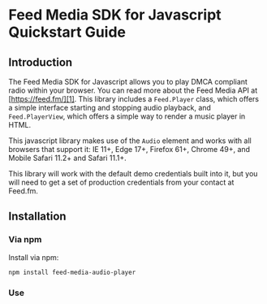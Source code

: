 # Feed Media SDK for Javascript Quickstart Guide

## Introduction

The Feed Media SDK for Javascript allows you to play DMCA compliant radio within your browser.
You can read more about the Feed Media API at [https://feed.fm/][1]. This library includes
a `Feed.Player` class, which offers a simple interface starting and stopping audio
playback, and `Feed.PlayerView`, which offers a simple way to render a music player in HTML.

This javascript library makes use of the `Audio` element and works with all browsers
that support it: IE 11+, Edge 17+, Firefox 61+, Chrome 49+, and Mobile Safari 11.2+
and Safari 11.1+.

This library will work with the default demo credentials built into it, but you will
need to get a set of production credentials from your contact at Feed.fm.

## Installation

### Via npm

Install via npm:

```shell
npm install feed-media-audio-player
```

### Use <script> tag

The `dist/feed-media-audio-player.min.js` file in this package is suitable for including
directly in an HTML page. This is a self-executing function that exposes a `Feed` variable
to your javascript. The file has no external dependencies.

### CJS or Modules

Alternatively, if you're using a bundler, add the following to your code:

```javascript
var Feed = require('feed-media-audio-player');
```

or

```javascript
import Feed from 'feed-media-audio-player';
```

Bundler will automatically pull in dependent libraries.

## Basic music player with UI

To create a simple player and work with the `Player` and `PlayerView` objects, 
create a web page with the following content
(or start with *[this jsbin](https://jsbin.com/qilapifosa/1/edit?html,output)*):

```html
<div id="player-view-div">
  <div class='status'></div>
  <button class="play-button">play</button>
  <button class="pause-button">pause</button>
  <button class="skip-button">skip</button>
</div>

<script src="feed-media-audio-player.min.js"></script>
<script>
  var player = new Feed.Player('demo', 'demo');
  
  // Display all the events the player triggers
  player.on('all', function(event) {
    console.log('player triggered event \'' + event + '\' with arguments:', Array.prototype.splice.call(arguments, 1));
  });
  
  var playerView = new Feed.PlayerView('player-view-div', player);
  
  player.tune();
</script>
```

When the page is run, the user will be able to start and stop music playback,
and skip songs. The control buttons enable and disable themselves based on the
state of the player.

## Working with Feed.Player

The Feed.Player class retrieves music from the Feed.fm servers and
sends them to the browser for playback. The methods on instances
of this class are mostly asynchronous, and events (that can be
subscribed to with simple `on()` and `off()` methods) indicate
player activity.

The class requires a token and secret in order to create an instance of the player:

```js
  var player = new Feed.Player('token', 'secret' /*, options */);
```

The final argument is optional and lets you specify some extra parameters
to for the player (fully documented [here](https://github.com/feedfm/Javascript-SDK/blob/master/src/player.js)).

Construction of the `Player` instance kicks off communication with the feed.fm servers
to determine what music is available to the client. The player should not be
used until either a 'not-in-us' event or a 'stations' event is triggered, to
indicate that no music is available to the user or to indicate which music stations
can be tuned to.

The basic methods for use on the object are `play()`, `pause()`, and
`skip()`, which do what you might expect.

Due to auto-play restrictions on browsers, a call must be made to `initializeAudio()`
on the player object in response to a user-intiated `click` event. This call may be
made any number of times, but must be done before ever calling `play()`, or the
browser may not play any audio.

The player emits named events that you can attach to in order to
follow the state of the player. To follow an event, use the `on(event, callback, context)`
method, and to stop following an event use the `off(event)` method.
Event handling comes from the BackBone.js project. Some example usage:

```js
  // simple callback
  player.on('play-completed', function() { console.log('a play completed!'); });

  // third argument sets 'this' for callback function
  player.on('play-started', handler.someFunction, handler);

  // passing 'all' as the event will cause all events to be sent to this callback
  player.on('all', function(event) { console.log('received: ', event); });

  // turn off all handlers for this event
  player.off('play-completed');

  // turn off a specific handler for this event
  player.off('play-started', handler.someFunction);
```

The player emits the following events:

* not-in-us - Feed.fm doesn't think the client is located in the US, and so it
  will refuse to serve up music. When this event is emitted, you can assume
  the player will no longer function. This event is only emitted once, shortly
  after construction of the `Player` instance.

* stations - This event provides the list of stations associated with the
  placement we are pulling music from. It is triggered before any music starts,
  once the player has contacted feed.fm and retrieved a list of stations.

  ```js
    player.on('stations', function(stations) {
      console.log('there are ' + stations.length + ' stations. The first is named ' + stations[0].name);
    });

* play-started - This is sent when playback of a specific song has started.
  Details of the song that has just started are passed as an argument and
  look like the following:

  ```json
  {
    "id":"132459570",
    "station": { 
      "id":"727",
      "name":"Pretty Lights Music"
    },
    "audio_file": {
      "id":"8707",
      "duration_in_seconds":349,
      "track": { 
        "id":"15226435",
        "title":"Starve the Ego, Feed the Soul"
      },
      "release": {
        "id":"1550367",
        "title":"Drink the Sea"
      },
      "artist": {
        "id":"1176632",
        "name":"The Glitch Mob"
      }
    }
  }
  ```
* play-paused - This is sent when playback of the current song is paused.
* play-resumed - This is sent when playback of the current song is resumed after
  pausing.
* play-completed - This is sent when playback of the current song is complete or
  is aborted (due to a skip, for instance).
* plays-exhausted - If there are no more songs that a user can listen to, this
  event is triggered.
* skip-denied - If a call was made to `skip()` to skip the current song, but the
  server denied it (due to skip restrctions), then this event will be emitted.

In addition to responding to events, the current state of the player
can be queried with `getCurrentState()`. That call will return one of the
following strings:

* playing - the player is currently playing a song
* paused - the player is paused
* idle - the player has no song actively playing or paused

## Working with Feed.PlayerView

Feed.PlayerView should be given the ID of an element in the page and
a reference to a Feed.Player instance, and it will update child elements
based on player events and listen to user clicks to tell the Feed.Player
to pause/play/skip. Child elements are identified by their *class*
name and are used as described below:

* status - This is updated to display the song currently being played,
  or the name of the placement that we're streaming from. The 
  'formatPlay(play)' method can be overridden to change how the current
  song is formatted, and the 'formatPlacement(placement)' method can
  be overriden to change how the placement is formatted. Also, if
  there are errors or alerts that need to be displayed, those are
  placed here and an 'alert' class is added to this element. After
  displaying an alert, the status is automatically reverted back to
  the song or placement text after a few seconds.
* elapsed - As a song is playing, the text of this element is updated
  with the elapsed playback time in the format '0:00'.
* duration - When a song starts playing, the text of this element
  is set to the total duration of the song in the format '0:00'.
* progress - While a song is playing the 'width' of this element is
  changed from 0% to 100%.
* play-button - When clicked, this will start playback. This button
  may be disabled (for instance, when a song is already playing). The
  button is enabled by adding a 'button-enabled' class. The button
  is disabled by adding a 'button-disabled' class and setting the
  'disabled' attribute to true.
* pause-button - When clicked, this will pause playback. This button
  may be disabled (for instance, when a song is already paused). The
  button is enabled by adding a 'button-enabled' class. The button
  is disabled by adding a 'button-disabled' class and setting the
  'disabled' attribute to true.
* skip-button - When clicked, this will request a song skip. This button
  may be disabled (for instance, when a song may not be skipped). The
  button is enabled by adding a 'button-enabled' class. The button
  is disabled by adding a 'button-disabled' class and setting the
  'disabled' attribute to true.

The sample [jsbin](https://jsbin.com/qilapifosa/1/edit?html,output) has a function to
display in the javascript console all the events that the player emits.

When creating your own player skin, most everything can be stylized
without having to edit javascript. For most projects, you should be able
to fully customize the player using only CSS rules that take into account
the 'button-enabled' and 'button-disabled' classes, along with the state
of the player that is attached as a class to the top level HTML element
of the player.


[1]: http://feed.fm/documentation
